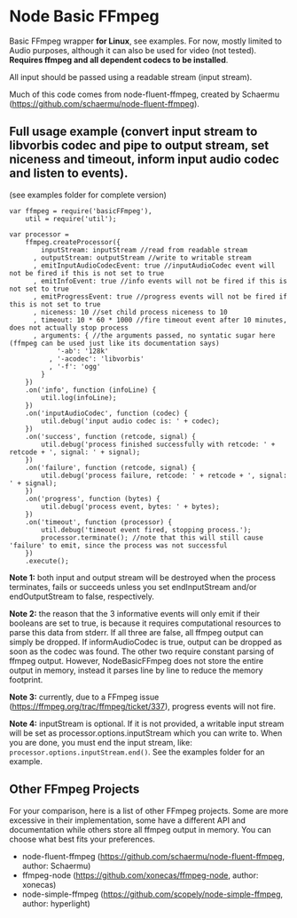 Node Basic FFmpeg
==================

Basic FFmpeg wrapper __for Linux__, see examples. For now, mostly limited to Audio purposes, although it can also be used for video (not tested). __Requires ffmpeg and all dependent codecs to be installed__.

All input should be passed using a readable stream (input stream).

Much of this code comes from node-fluent-ffmpeg, created by Schaermu (https://github.com/schaermu/node-fluent-ffmpeg).

Full usage example (convert input stream to libvorbis codec and pipe to output stream, set niceness and timeout, inform input audio codec and listen to events). 
------------------

(see examples folder for complete version)

    var ffmpeg = require('basicFFmpeg'),
        util = require('util');
        
    var processor = 
        ffmpeg.createProcessor({
            inputStream: inputStream //read from readable stream
          , outputStream: outputStream //write to writable stream
          , emitInputAudioCodecEvent: true //inputAudioCodec event will not be fired if this is not set to true
          , emitInfoEvent: true //info events will not be fired if this is not set to true
          , emitProgressEvent: true //progress events will not be fired if this is not set to true
          , niceness: 10 //set child process niceness to 10
          , timeout: 10 * 60 * 1000 //fire timeout event after 10 minutes, does not actually stop process
          , arguments: { //the arguments passed, no syntatic sugar here (ffmpeg can be used just like its documentation says)
                '-ab': '128k'
              , '-acodec': 'libvorbis'
              , '-f': 'ogg'
            }
        })
        .on('info', function (infoLine) {
            util.log(infoLine);
        })
        .on('inputAudioCodec', function (codec) {
            util.debug('input audio codec is: ' + codec);
        })
        .on('success', function (retcode, signal) {
            util.debug('process finished successfully with retcode: ' + retcode + ', signal: ' + signal);
        })
        .on('failure', function (retcode, signal) {
            util.debug('process failure, retcode: ' + retcode + ', signal: ' + signal);
        })
        .on('progress', function (bytes) {
            util.debug('process event, bytes: ' + bytes);
        })
        .on('timeout', function (processor) {
            util.debug('timeout event fired, stopping process.');
            processor.terminate(); //note that this will still cause 'failure' to emit, since the process was not successful
        })
        .execute();
        
__Note 1:__ both input and output stream will be destroyed when the process terminates, fails or succeeds unless you set endInputStream and/or endOutputStream to false, respectively.
 
__Note 2:__ the reason that the 3 informative events will only emit if their booleans are set to true, is because it requires computational resources to parse this data from stderr. If all three are false, all ffmpeg output can simply be dropped. If informAudioCodec is true, output can be dropped as soon as the codec was found. The other two require constant parsing of ffmpeg output. However, NodeBasicFFmpeg does not store the entire output in memory, instead it parses line by line to reduce the memory footprint.
 
__Note 3:__ currently, due to a FFmpeg issue (https://ffmpeg.org/trac/ffmpeg/ticket/337), progress events will not fire.

__Note 4:__ inputStream is optional. If it is not provided, a writable input stream will be set as processor.options.inputStream which you can write to. When you are done, you must end the input stream, like: ```processor.options.inputStream.end()```. See the examples folder for an example.
 
Other FFmpeg Projects
----------------------
For your comparison, here is a list of other FFmpeg projects. Some are more excessive in their implementation, some have a different API and documentation while others store all ffmpeg output in memory. You can choose what best fits your preferences.
 
* node-fluent-ffmpeg (https://github.com/schaermu/node-fluent-ffmpeg, author: Schaermu)
* ffmpeg-node (https://github.com/xonecas/ffmpeg-node, author: xonecas)
* node-simple-ffmpeg (https://github.com/scopely/node-simple-ffmpeg, author: hyperlight)
